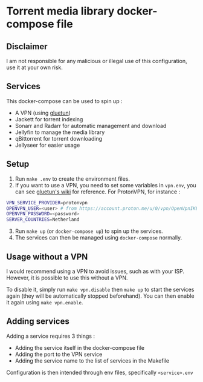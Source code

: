 # Torrent media library docker-compose file

## Disclaimer

I am not responsible for any malicious or illegal use of this configuration, use it at your own risk.

## Services

This docker-compose can be used to spin up :

- A VPN (using [gluetun](https://github.com/qdm12/gluetun))
- Jackett for torrent indexing
- Sonarr and Radarr for automatic management and download
- Jellyfin to manage the media library
- qBittorrent for torrent downloading
- Jellyseer for easier usage

## Setup

1. Run `make .env` to create the environment files.
2. If you want to use a VPN, you need to set some variables in `vpn.env`, you can see [gluetun's wiki](https://github.com/qdm12/gluetun/wiki/) for reference. For ProtonVPN, for instance :

```bash
VPN_SERVICE_PROVIDER=protonvpn
OPENVPN_USER=<user> # from https://account.proton.me/u/0/vpn/OpenVpnIKEv2>
OPENVPN_PASSWORD=<password>
SERVER_COUNTRIES=Netherland
```

3. Run `make up` (or `docker-compose up`) to spin up the services.
4. The services can then be managed using `docker-compose` normally.

## Usage without a VPN

I would recommend using a VPN to avoid issues, such as with your ISP. However, it is possible to use this without a VPN.

To disable it, simply run `make vpn.disable` then `make up` to start the services again (they will be automatically stopped beforehand). You can then enable it again using `make vpn.enable`.

## Adding services

Adding a service requires 3 things :

- Adding the service itself in the docker-compose file
- Adding the port to the VPN service
- Adding the service name to the list of services in the Makefile

Configuration is then intended through env files, specifically `<service>.env`
